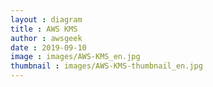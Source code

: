 ```yaml
---
layout : diagram
title : AWS KMS
author : awsgeek
date : 2019-09-10
image : images/AWS-KMS_en.jpg
thumbnail : images/AWS-KMS-thumbnail_en.jpg
---
```

